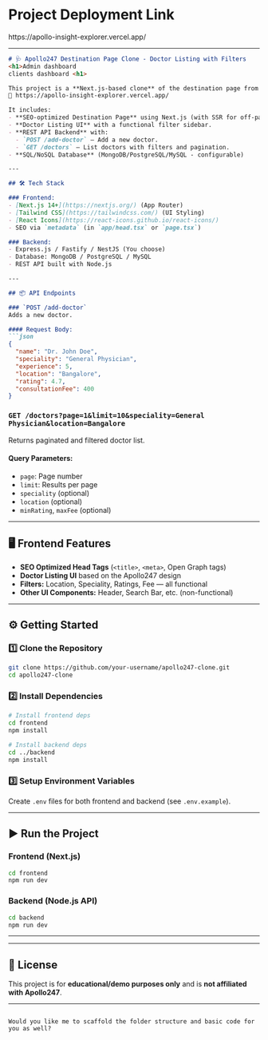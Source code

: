 <h1>Project Deployment Link </h1>https://apollo-insight-explorer.vercel.app/

---

````markdown
# 🩺 Apollo247 Destination Page Clone - Doctor Listing with Filters
<h1>Admin dashboard
clients dashboard <h1>

This project is a **Next.js-based clone** of the destination page from Apollo247:  
🔗 https://apollo-insight-explorer.vercel.app/

It includes:
- **SEO-optimized Destination Page** using Next.js (with SSR for off-page SEO).
- **Doctor Listing UI** with a functional filter sidebar.
- **REST API Backend** with:
  - `POST /add-doctor` — Add a new doctor.
  - `GET /doctors` — List doctors with filters and pagination.
- **SQL/NoSQL Database** (MongoDB/PostgreSQL/MySQL - configurable)

---

## 🛠 Tech Stack

### Frontend:
- [Next.js 14+](https://nextjs.org/) (App Router)
- [Tailwind CSS](https://tailwindcss.com/) (UI Styling)
- [React Icons](https://react-icons.github.io/react-icons/)
- SEO via `metadata` (in `app/head.tsx` or `page.tsx`)

### Backend:
- Express.js / Fastify / NestJS (You choose)
- Database: MongoDB / PostgreSQL / MySQL
- REST API built with Node.js

---

## 📦 API Endpoints

### `POST /add-doctor`
Adds a new doctor.

#### Request Body:
```json
{
  "name": "Dr. John Doe",
  "speciality": "General Physician",
  "experience": 5,
  "location": "Bangalore",
  "rating": 4.7,
  "consultationFee": 400
}
````

### `GET /doctors?page=1&limit=10&speciality=General Physician&location=Bangalore`

Returns paginated and filtered doctor list.

#### Query Parameters:

* `page`: Page number
* `limit`: Results per page
* `speciality` (optional)
* `location` (optional)
* `minRating`, `maxFee` (optional)

---

## 🖥️ Frontend Features

* **SEO Optimized Head Tags** (`<title>`, `<meta>`, Open Graph tags)
* **Doctor Listing UI** based on the Apollo247 design
* **Filters:** Location, Speciality, Ratings, Fee — all functional
* **Other UI Components:** Header, Search Bar, etc. (non-functional)

---

## ⚙️ Getting Started

### 1️⃣ Clone the Repository

```bash
git clone https://github.com/your-username/apollo247-clone.git
cd apollo247-clone
```

### 2️⃣ Install Dependencies

```bash
# Install frontend deps
cd frontend
npm install

# Install backend deps
cd ../backend
npm install
```

### 3️⃣ Setup Environment Variables

Create `.env` files for both frontend and backend (see `.env.example`).

---

## ▶️ Run the Project

### Frontend (Next.js)

```bash
cd frontend
npm run dev
```

### Backend (Node.js API)

```bash
cd backend
npm run dev
```

---



---

## 📄 License

This project is for **educational/demo purposes only** and is **not affiliated with Apollo247**.

---

```

Would you like me to scaffold the folder structure and basic code for you as well?
```
